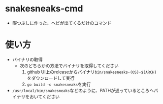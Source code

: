# snakesneaks-cmd
- 暇つぶしに作った、ヘビが出てくるだけのコマンド

# 使い方
- バイナリの取得
    - 次のどちらかの方法でバイナリを取得してください
        1. github UI上のreleaseからバイナリ`bin/snakesneaks-(OS)-$(ARCH)`をダウンロードして実行
        2. `go build -o snakesneaks`を実行
- `/usr/local/bin/snakesneaks`などのように、PATHが通っているところへバイナリをおいてください

<!--
PS1="snakesneaks ~ $ "
git tag vx.x.x && git push origin --tags
-->